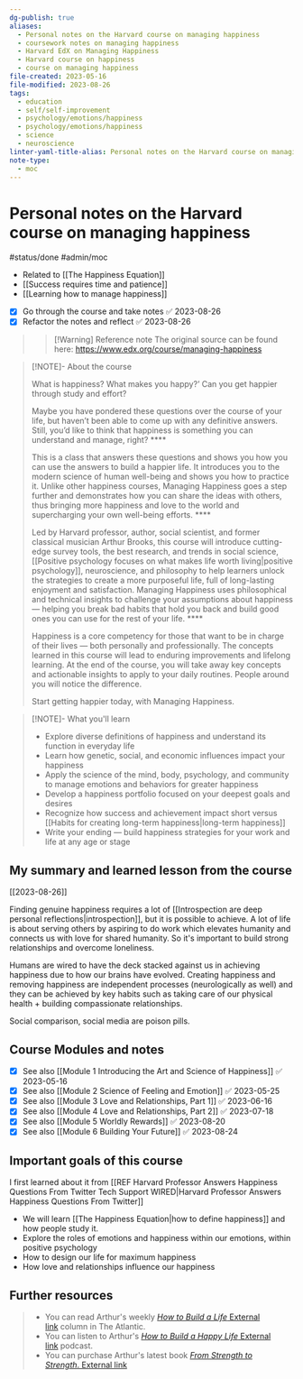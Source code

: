 ```yaml
---
dg-publish: true
aliases:
  - Personal notes on the Harvard course on managing happiness
  - coursework notes on managing happiness
  - Harvard EdX on Managing Happiness
  - Harvard course on happiness
  - course on managing happiness
file-created: 2023-05-16
file-modified: 2023-08-26
tags:
  - education
  - self/self-improvement
  - psychology/emotions/happiness
  - psychology/emotions/happiness
  - science
  - neuroscience
linter-yaml-title-alias: Personal notes on the Harvard course on managing happiness
note-type:
  - moc
---
```


# Personal notes on the Harvard course on managing happiness

#status/done #admin/moc 

- Related to [[The Happiness Equation]]
- [[Success requires time and patience]]
- [[Learning how to manage happiness]]

- [x] Go through the course and take notes ✅ 2023-08-26
- [x] Refactor the notes and reflect ✅ 2023-08-26

> > [!Warning] Reference note
> The original source can be found here: <https://www.edx.org/course/managing-happiness>
>

> [!NOTE]- About the course
>
> What is happiness? What makes you happy?’ Can you get happier through study and effort?
>
> Maybe you have pondered these questions over the course of your life, but haven’t been able to come up with any definitive answers. Still, you’d like to think that happiness is something you can understand and manage, right? \*\*\*\*
>
> This is a class that answers these questions and shows you how you can use the answers to build a happier life. It introduces you to the modern science of human well-being and shows you how to practice it. Unlike other happiness courses, Managing Happiness goes a step further and demonstrates how you can share the ideas with others, thus bringing more happiness and love to the world and supercharging your own well-being efforts. \*\*\*\*
>
> Led by Harvard professor, author, social scientist, and former classical musician Arthur Brooks, this course will introduce cutting-edge survey tools, the best research, and trends in social science, [[Positive psychology focuses on what makes life worth living|positive psychology]], neuroscience, and philosophy to help learners unlock the strategies to create a more purposeful life, full of long-lasting enjoyment and satisfaction. Managing Happiness uses philosophical and technical insights to challenge your assumptions about happiness — helping you break bad habits that hold you back and build good ones you can use for the rest of your life. \*\*\*\*
>
> Happiness is a core competency for those that want to be in charge of their lives — both personally and professionally. The concepts learned in this course will lead to enduring improvements and lifelong learning. At the end of the course, you will take away key concepts and actionable insights to apply to your daily routines. People around you will notice the difference.
>
> Start getting happier today, with Managing Happiness.

> [!NOTE]- What you'll learn
> -   Explore diverse definitions of happiness and understand its function in everyday life
> -   Learn how genetic, social, and economic influences impact your happiness
> -   Apply the science of the mind, body, psychology, and community to manage emotions and behaviors for greater happiness
> -   Develop a happiness portfolio focused on your deepest goals and desires
> -   Recognize how success and achievement impact short versus [[Habits for creating long-term happiness|long-term happiness]]
> -   Write your ending — build happiness strategies for your work and life at any age or stage

## My summary and learned lesson from the course

[[2023-08-26]]

Finding genuine happiness requires a lot of [[Introspection are deep personal reflections|introspection]], but it is possible to achieve. A lot of life is about serving others by aspiring to do work which elevates humanity and connects us with love for shared humanity. So it's important to build strong relationships and overcome loneliness.

Humans are wired to have the deck stacked against us in achieving happiness due to how our brains have evolved. Creating happiness and removing happiness are independent processes (neurologically as well) and they can be achieved by key habits such as taking care of our physical health + building compassionate relationships.  
  
Social comparison, social media are poison pills.  
  


## Course Modules and notes

- [x] See also [[Module 1 Introducing the Art and Science of Happiness]] ✅ 2023-05-16
- [x] See also [[Module 2 Science of Feeling and Emotion]] ✅ 2023-05-25
- [x] See also [[Module 3 Love and Relationships, Part 1]] ✅ 2023-06-16
- [x] See also [[Module 4 Love and Relationships, Part 2]] ✅ 2023-07-18
- [x] See also [[Module 5 Worldly Rewards]] ✅ 2023-08-20
- [x] See also [[Module 6 Building Your Future]] ✅ 2023-08-24

## Important goals of this course

I first learned about it from [[REF Harvard Professor Answers Happiness Questions From Twitter  Tech Support  WIRED|Harvard Professor Answers Happiness Questions From Twitter]]

- We will learn [[The Happiness Equation|how to define happiness]] and how people study it.
- Explore the roles of emotions and happiness within our emotions, within positive psychology
- How to design our life for maximum happiness
- How love and relationships influence our happiness

## Further resources

> - You can read Arthur's weekly [_How to Build a Life_ External link](https://www.theatlantic.com/projects/how-build-life/) column in The Atlantic.
> - You can listen to Arthur's [_How to Build a Happy Life_ External link](https://www.theatlantic.com/podcasts/how-to-build-a-happy-life/) podcast.
> - You can purchase Arthur's latest book [_From Strength to Strength_. External link](https://www.penguinrandomhouse.com/books/646134/from-strength-to-strength-by-arthur-c-brooks/)
